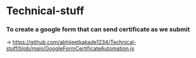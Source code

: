 # Technical-stuff

### To create a google form that can send certificate as we submit 
  -> https://github.com/abhijeetkakade1234/Technical-stuff/blob/main/GoogleFormCertificateAutomation.js
